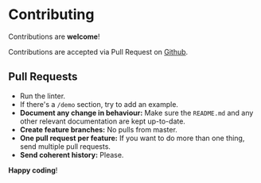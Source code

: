 # Contributing

Contributions are **welcome**!

Contributions are accepted via Pull Request on [Github](https://github.com/jameygleason/looped-carousel).

## Pull Requests

- Run the linter.
- If there's a `/demo` section, try to add an example.
- **Document any change in behaviour:** Make sure the `README.md` and any other relevant documentation are kept up-to-date.
- **Create feature branches:** No pulls from master.
- **One pull request per feature:** If you want to do more than one thing, send multiple pull requests.
- **Send coherent history:** Please.

**Happy coding**!